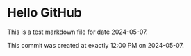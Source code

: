 # Hello GitHub
This is a test markdown file for date 2024-05-07.

This commit was created at exactly 12:00 PM on 2024-05-07.

